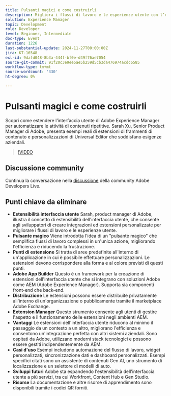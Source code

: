```yaml
---
title: Pulsanti magici e come costruirli
description: Migliora i flussi di lavoro e le esperienze utente con l’estensibilità dell’interfaccia utente di Adobe, consentendo integrazioni personalizzate tramite Adobe App Builder, semplificando attività complesse con un "pulsante magico" e supportando l’integrazione perfetta con i sistemi aziendali, con future espansioni a più servizi Adobe.
solution: Experience Manager
topic: Development
role: Developer
level: Beginner, Intermediate
doc-type: Event
duration: 1226
last-substantial-update: 2024-11-27T00:00:00Z
jira: KT-16548
exl-id: 9dafd048-8b3a-444f-bf0e-d49f76ae7054
source-git-commit: 91f20c3e9ee5ae5b259d5cb3da476974acdc6585
workflow-type: tm+mt
source-wordcount: '330'
ht-degree: 0%

---
```


# Pulsanti magici e come costruirli

Scopri come estendere l’interfaccia utente di Adobe Experience Manager per automatizzare le attività di contenuti ripetitive. Sarah Xu, Senior Product Manager di Adobe, presenta esempi reali di estensioni di frammenti di contenuto e personalizzazioni di Universal Editor che soddisfano esigenze aziendali.


>[!VIDEO](https://video.tv.adobe.com/v/3440037/?learn=on&enablevpops)

## Discussione community

Continua la conversazione nella [discussione](https://adobe.ly/3Ywf6kg) della community Adobe Developers Live.

## Punti chiave da eliminare

* **Estensibilità interfaccia utente** Sarah, product manager di Adobe, illustra il concetto di estensibilità dell&#39;interfaccia utente, che consente agli sviluppatori di creare integrazioni ed estensioni personalizzate per migliorare i flussi di lavoro e le esperienze utente.
* **Pulsante magico** Viene introdotta l&#39;idea di un &quot;pulsante magico&quot; che semplifica flussi di lavoro complessi in un&#39;unica azione, migliorando l&#39;efficienza e riducendo la frustrazione.
* **Punti di estensione** Si tratta di aree predefinite all&#39;interno di un&#39;applicazione in cui è possibile effettuare personalizzazioni. Le estensioni devono corrispondere alla forma e al colore previsti di questi punti.
* **Adobe App Builder** Questo è un framework per la creazione di estensioni dell&#39;interfaccia utente che si integrano con soluzioni Adobe come AEM (Adobe Experience Manager). Supporta sia componenti front-end che back-end.
* **Distribuzione** Le estensioni possono essere distribuite privatamente all&#39;interno di un&#39;organizzazione o pubblicamente tramite il marketplace Adobe Exchange.
* **Extension Manager** Questo strumento consente agli utenti di gestire l&#39;aspetto e il funzionamento delle estensioni negli ambienti AEM.
* **Vantaggi** Le estensioni dell&#39;interfaccia utente riducono al minimo il passaggio da un contesto a un altro, migliorano l&#39;efficienza e consentono un&#39;integrazione perfetta con altri sistemi aziendali. Sono ospitati da Adobe, utilizzano moderni stack tecnologici e possono essere gestiti indipendentemente da AEM.
* **Casi d&#39;uso** Esempi includono automazione del flusso di lavoro, widget personalizzati, sincronizzazione dati e dashboard personalizzati. Esempi specifici citati sono un assistente di contenuti Gen AI, uno strumento di localizzazione e un selettore di modelli di auto.
* **Sviluppi futuri** Adobe sta espandendo l&#39;estensibilità dell&#39;interfaccia utente a più servizi, tra cui Workfront, Content Hub e Gen Studio.
* **Risorse** La documentazione e altre risorse di apprendimento sono disponibili tramite i codici QR forniti.
